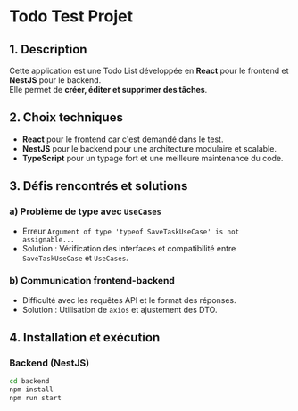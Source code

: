 # Todo Test Projet


## 1. Description
Cette application est une Todo List développée en **React** pour le frontend et **NestJS** pour le backend.  
Elle permet de **créer, éditer et supprimer des tâches**.

## 2. Choix techniques
- **React** pour le frontend car c'est demandé dans le test.
- **NestJS** pour le backend pour une architecture modulaire et scalable.
- **TypeScript** pour un typage fort et une meilleure maintenance du code.

## 3. Défis rencontrés et solutions
### a) Problème de type avec `UseCases`
- Erreur `Argument of type 'typeof SaveTaskUseCase' is not assignable...`
- Solution : Vérification des interfaces et compatibilité entre `SaveTaskUseCase` et `UseCases`.

### b) Communication frontend-backend
- Difficulté avec les requêtes API et le format des réponses.
- Solution : Utilisation de `axios` et ajustement des DTO.

## 4. Installation et exécution
### Backend (NestJS)
```sh
cd backend
npm install
npm run start
